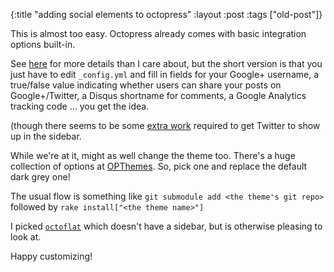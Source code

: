 {:title "adding social elements to octopress"
:layout :post
 :tags ["old-post"]}



This is almost too easy. Octopress already comes with basic integration options built-in.



See [here](http://jekyllrb.com/docs/configuration/) for more details than I care about, but the short version is that you just have to edit `_config.yml` and fill in fields for your Google+ username, a true/false value indicating whether users can share your posts on Google+/Twitter, a Disqus shortname for comments, a Google Analytics tracking code ... you get the idea.



(though there seems to be some [extra work](http://blog.jmac.org/blog/2013/03/30/putting-twitter-back-into-octopress/) required to get Twitter to show up in the sidebar.



While we're at it, might as well change the theme too. There's a huge collection of options at [OPThemes](http://opthemes.com/). So, pick one and replace the default dark grey one!



The usual flow is something like `git submodule add <the theme's git repo>` followed by `rake install["<the theme name>"]`



I picked [`octoflat`](http://alexgaribay.com/) which doesn't have a sidebar, but is otherwise pleasing to look at.



Happy customizing!



